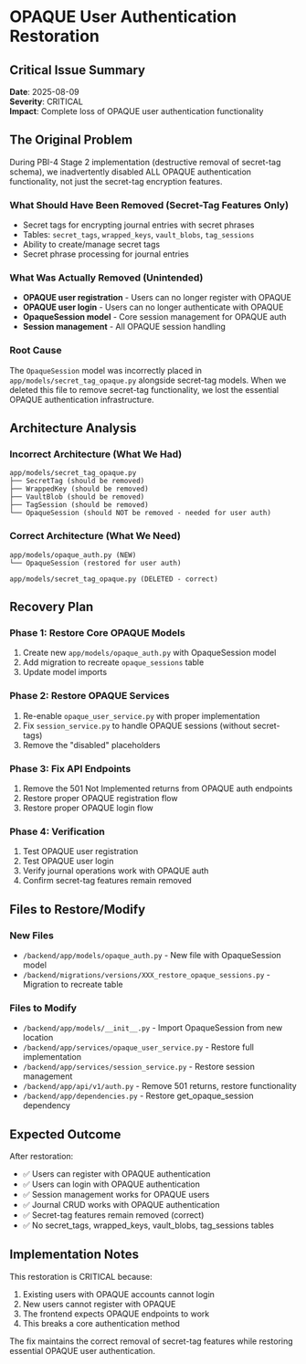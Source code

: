 # OPAQUE User Authentication Restoration

## Critical Issue Summary

**Date**: 2025-08-09  
**Severity**: CRITICAL  
**Impact**: Complete loss of OPAQUE user authentication functionality

## The Original Problem

During PBI-4 Stage 2 implementation (destructive removal of secret-tag schema), we inadvertently disabled ALL OPAQUE authentication functionality, not just the secret-tag encryption features.

### What Should Have Been Removed (Secret-Tag Features Only)
- Secret tags for encrypting journal entries with secret phrases
- Tables: `secret_tags`, `wrapped_keys`, `vault_blobs`, `tag_sessions`
- Ability to create/manage secret tags
- Secret phrase processing for journal entries

### What Was Actually Removed (Unintended)
- **OPAQUE user registration** - Users can no longer register with OPAQUE
- **OPAQUE user login** - Users can no longer authenticate with OPAQUE
- **OpaqueSession model** - Core session management for OPAQUE auth
- **Session management** - All OPAQUE session handling

### Root Cause
The `OpaqueSession` model was incorrectly placed in `app/models/secret_tag_opaque.py` alongside secret-tag models. When we deleted this file to remove secret-tag functionality, we lost the essential OPAQUE authentication infrastructure.

## Architecture Analysis

### Incorrect Architecture (What We Had)
```
app/models/secret_tag_opaque.py
├── SecretTag (should be removed)
├── WrappedKey (should be removed)
├── VaultBlob (should be removed)
├── TagSession (should be removed)
└── OpaqueSession (should NOT be removed - needed for user auth)
```

### Correct Architecture (What We Need)
```
app/models/opaque_auth.py (NEW)
└── OpaqueSession (restored for user auth)

app/models/secret_tag_opaque.py (DELETED - correct)
```

## Recovery Plan

### Phase 1: Restore Core OPAQUE Models
1. Create new `app/models/opaque_auth.py` with OpaqueSession model
2. Add migration to recreate `opaque_sessions` table
3. Update model imports

### Phase 2: Restore OPAQUE Services
1. Re-enable `opaque_user_service.py` with proper implementation
2. Fix `session_service.py` to handle OPAQUE sessions (without secret-tags)
3. Remove the "disabled" placeholders

### Phase 3: Fix API Endpoints
1. Remove the 501 Not Implemented returns from OPAQUE auth endpoints
2. Restore proper OPAQUE registration flow
3. Restore proper OPAQUE login flow

### Phase 4: Verification
1. Test OPAQUE user registration
2. Test OPAQUE user login
3. Verify journal operations work with OPAQUE auth
4. Confirm secret-tag features remain removed

## Files to Restore/Modify

### New Files
- `/backend/app/models/opaque_auth.py` - New file with OpaqueSession model
- `/backend/migrations/versions/XXX_restore_opaque_sessions.py` - Migration to recreate table

### Files to Modify
- `/backend/app/models/__init__.py` - Import OpaqueSession from new location
- `/backend/app/services/opaque_user_service.py` - Restore full implementation
- `/backend/app/services/session_service.py` - Restore session management
- `/backend/app/api/v1/auth.py` - Remove 501 returns, restore functionality
- `/backend/app/dependencies.py` - Restore get_opaque_session dependency

## Expected Outcome

After restoration:
- ✅ Users can register with OPAQUE authentication
- ✅ Users can login with OPAQUE authentication
- ✅ Session management works for OPAQUE users
- ✅ Journal CRUD works with OPAQUE authentication
- ✅ Secret-tag features remain removed (correct)
- ✅ No secret_tags, wrapped_keys, vault_blobs, tag_sessions tables

## Implementation Notes

This restoration is CRITICAL because:
1. Existing users with OPAQUE accounts cannot login
2. New users cannot register with OPAQUE
3. The frontend expects OPAQUE endpoints to work
4. This breaks a core authentication method

The fix maintains the correct removal of secret-tag features while restoring essential OPAQUE user authentication.

